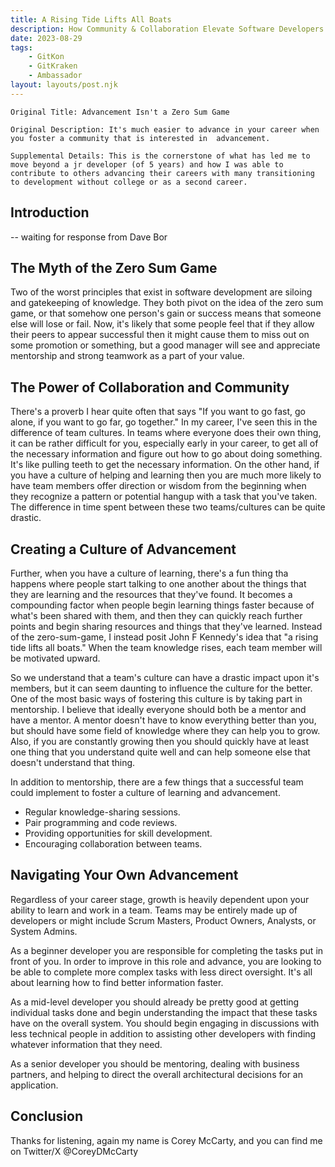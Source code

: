 ```yaml
---  
title: A Rising Tide Lifts All Boats
description: How Community & Collaboration Elevate Software Developers  
date: 2023-08-29
tags:  
    - GitKon  
    - GitKraken  
    - Ambassador    
layout: layouts/post.njk  
---  
```


```
Original Title: Advancement Isn't a Zero Sum Game

Original Description: It's much easier to advance in your career when you foster a community that is interested in  advancement. 

Supplemental Details: This is the cornerstone of what has led me to move beyond a jr developer (of 5 years) and how I was able to contribute to others advancing their careers with many transitioning to development without college or as a second career. 
```

## Introduction
-- waiting for response from Dave Bor

## The Myth of the Zero Sum Game

Two of the worst principles that exist in software development are siloing and gatekeeping of knowledge. They both pivot on the idea of the zero sum game, or that somehow one person's gain or success means that someone else will lose or fail. Now, it's likely that some people feel that if they allow their peers to appear successful then it might cause them to miss out on some promotion or something, but a good manager will see and appreciate mentorship and strong teamwork as a part of your value. 

## The Power of Collaboration and Community

There's a proverb I hear quite often that says "If you want to go fast, go alone, if you want to go far, go together." In my career, I've seen this in the difference of team cultures. In teams where everyone does their own thing, it can be rather difficult for you, especially early in your career, to get all of the necessary information and figure out how to go about doing something. It's like pulling teeth to get the necessary information. On the other hand, if you have a culture of helping and learning then you are much more likely to have team members offer direction or wisdom from the beginning when they recognize a pattern or potential hangup with a task that you've taken. The difference in time spent between these two teams/cultures can be quite drastic. 

## Creating a Culture of Advancement 

Further, when you have a culture of learning, there's a fun thing tha happens where people start talking to one another about the things that they are learning and the resources that they've found. It becomes a compounding factor when people begin learning things faster because of what's been shared with them, and then they can quickly reach further points and begin sharing resources and things that they've learned. Instead of the zero-sum-game, I instead posit John F Kennedy's idea that "a rising tide lifts all boats." When the team knowledge rises, each team member will be motivated upward. 

So we understand that a team's culture can have a drastic impact upon it's members, but it can seem daunting to influence the culture for the better. One of the most basic ways of fostering this culture is by taking part in mentorship. I believe that ideally everyone should both be a mentor and have a mentor. A mentor doesn't have to know everything better than you, but should have some field of knowledge where they can help you to grow. Also, if you are constantly growing then you should quickly have at least one thing that you understand quite well and can help someone else that doesn't understand that thing. 

In addition to mentorship, there are a few things that a successful team could implement to foster a culture of learning and advancement. 
- Regular knowledge-sharing sessions.
- Pair programming and code reviews.
- Providing opportunities for skill development.
- Encouraging collaboration between teams.

## Navigating Your Own Advancement 

Regardless of your career stage, growth is heavily dependent upon your ability to learn and work in a team. Teams may be entirely made up of developers or might include Scrum Masters, Product Owners, Analysts, or System Admins. 

As a beginner developer you are responsible for completing the tasks put in front of you. In order to improve in this role and advance, you are looking to be able to complete more complex tasks with less direct oversight. It's all about learning how to find better information faster. 

As a mid-level developer you should already be pretty good at getting individual tasks done and begin understanding the impact that these tasks have on the overall system. You should begin engaging in discussions with less technical people in addition to assisting other developers with finding whatever information that they need. 

As a senior developer you should be mentoring, dealing with business partners, and helping to direct the overall architectural decisions for an application. 


## Conclusion

Thanks for listening, again my name is Corey McCarty, and you can find me on Twitter/X @CoreyDMcCarty



